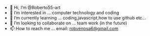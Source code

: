 - 👋 Hi, I’m @Roberto55-art 
- 👀 I’m interested in ... computer technology and coding
- 🌱 I’m currently learning ... coding,javascript,how to use github etc...
- 💞️ I’m looking to collaborate on ... team work (in the future)
- 📫 How to reach me ... email: robvenosa6@gmail.com 

<!---
Roberto55-art/Roberto55-art is a ✨ special ✨ repository because its `README.md` (this file) appears on your GitHub profile.
You can click the Preview link to take a look at your changes.
--->
